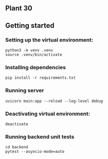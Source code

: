 ## Plant 30


## Getting started

### Setting up the virtual environment:
```
python3 -m venv .venv
source .venv/bin/activate
```

### Installing dependencies
```
pip install -r requirements.txt
```

### Running server
```
uvicorn main:app --reload --log-level debug
```

### Deactivating virtual environment:
```
deactivate
```
### Running backend unit tests
```
cd backend
pytest --asyncio-mode=auto
```
